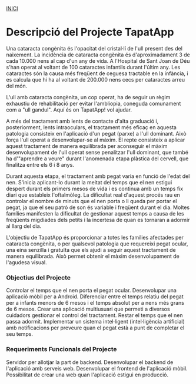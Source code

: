 [INICI](../README.md)

# Descripció del Projecte TapatApp


Una cataracta congènita és l'opacitat del cristal·lí de l'ull present des del naixement. La incidència de cataracta congènita és d'aproximadament 3 de cada 10.000 nens al cap d'un any de vida. A l'Hospital de Sant Joan de Déu s'han operat al voltant de 100 cataractes infantils durant l'últim any. Les cataractes són la causa més freqüent de ceguesa tractable en la infància, i es calcula que hi ha al voltant de 200.000 nens cecs per cataractes arreu del món.

L'ull amb cataracta congènita, un cop operat, ha de seguir un règim exhaustiu de rehabilitació per evitar l'ambliopia, coneguda comunament com a "ull gandul". Aquí és on TapatApp! vol ajudar.

A més del tractament amb lents de contacte d'alta graduació i, posteriorment, lents intraoculars, el tractament més eficaç en aquesta patologia consisteix en l'aplicació d'un pegat (parxe) a l'ull dominant. Això força l'ull operat a desenvolupar-se al màxim. El repte consisteix a aplicar aquest tractament de manera equilibrada per aconseguir el màxim desenvolupament de l'ull operat sense penalitzar l'ull dominant, que també ha d'"aprendre a veure" durant l'anomenada etapa plàstica del cervell, que finalitza entre els 6 i 8 anys.

Durant aquesta etapa, el tractament amb pegat varia en funció de l'edat del nen. S'inicia aplicant-lo durant la meitat del temps que el nen estigui despert durant els primers mesos de vida i es continua amb un temps fix diari que estableix l'oftalmòleg. La dificultat real d'aquest procés rau en controlar el nombre de minuts que el nen porta o li queda per portar el pegat, ja que el seu patró de son és variable i freqüent durant el dia. Moltes famílies manifesten la dificultat de gestionar aquest temps a causa de les freqüents migdiades dels petits i la incertesa de quan es tornaran a adormir al llarg del dia.

L'objectiu de TapatApp és proporcionar a totes les famílies afectades per cataracta congènita, o per qualsevol patologia que requereixi pegat ocular, una eina senzilla i gratuïta que els ajudi a seguir aquest tractament de manera equilibrada. Això permet obtenir el màxim desenvolupament de l'agudesa visual.

### Objectius del Projecte
Controlar el temps que el nen porta el pegat ocular.
Desenvolupar una aplicació mòbil per a Android.
Diferenciar entre el temps relatiu del pegat per a infants menors de 6 mesos i el temps absolut per a nens més grans de 6 mesos.
Crear una aplicació multiusuari que permeti a diversos cuidadors gestionar el control del tractament.
Restar el temps que el nen passa adormit.
Implementar un sistema intel·ligent (intel·ligència artificial) amb notificacions per preveure quan el pegat està a punt de completar el seu temps.

### Requeriments Funcionals del Projecte
Servidor per allotjar la part de backend.
Desenvolupar el backend de l'aplicació amb serveis web.
Desenvolupar el frontend de l'aplicació mòbil.
Possibilitat de crear una web quan l'aplicació estigui en producció.